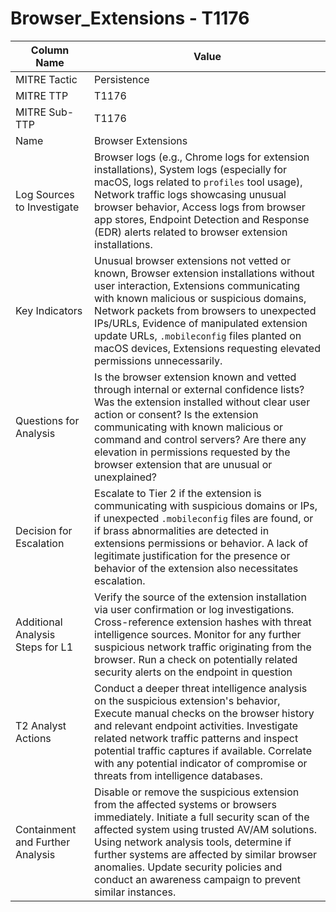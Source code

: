 # Browser_Extensions - T1176

| Column Name | Value |
|-------------|-------|
| MITRE Tactic | Persistence |
| MITRE TTP | T1176 |
| MITRE Sub-TTP | T1176 |
| Name | Browser Extensions |
| Log Sources to Investigate | Browser logs (e.g., Chrome logs for extension installations), System logs (especially for macOS, logs related to <code>profiles</code> tool usage), Network traffic logs showcasing unusual browser behavior, Access logs from browser app stores, Endpoint Detection and Response (EDR) alerts related to browser extension installations. |
| Key Indicators | Unusual browser extensions not vetted or known, Browser extension installations without user interaction, Extensions communicating with known malicious or suspicious domains, Network packets from browsers to unexpected IPs/URLs, Evidence of manipulated extension update URLs, <code>.mobileconfig</code> files planted on macOS devices, Extensions requesting elevated permissions unnecessarily. |
| Questions for Analysis | Is the browser extension known and vetted through internal or external confidence lists? Was the extension installed without clear user action or consent? Is the extension communicating with known malicious or command and control servers? Are there any elevation in permissions requested by the browser extension that are unusual or unexplained? |
| Decision for Escalation | Escalate to Tier 2 if the extension is communicating with suspicious domains or IPs, if unexpected <code>.mobileconfig</code> files are found, or if brass abnormalities are detected in extensions permissions or behavior. A lack of legitimate justification for the presence or behavior of the extension also necessitates escalation. |
| Additional Analysis Steps for L1 | Verify the source of the extension installation via user confirmation or log investigations. Cross-reference extension hashes with threat intelligence sources. Monitor for any further suspicious network traffic originating from the browser. Run a check on potentially related security alerts on the endpoint in question |
| T2 Analyst Actions | Conduct a deeper threat intelligence analysis on the suspicious extension's behavior, Execute manual checks on the browser history and relevant endpoint activities. Investigate related network traffic patterns and inspect potential traffic captures if available. Correlate with any potential indicator of compromise or threats from intelligence databases. |
| Containment and Further Analysis | Disable or remove the suspicious extension from the affected systems or browsers immediately. Initiate a full security scan of the affected system using trusted AV/AM solutions. Using network analysis tools, determine if further systems are affected by similar browser anomalies. Update security policies and conduct an awareness campaign to prevent similar instances. |
